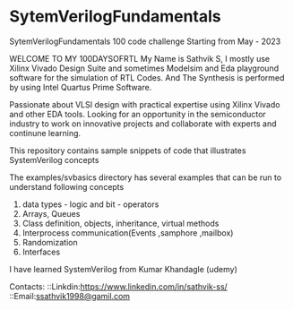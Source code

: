 # SytemVerilogFundamentals
SytemVerilogFundamentals 100 code challenge Starting from May - 2023


WELCOME TO MY 100DAYSOFRTL  My Name is Sathvik S, I mostly use Xilinx Vivado Design Suite and sometimes Modelsim  and Eda playground software for the simulation of RTL Codes. And The Synthesis is performed by using Intel Quartus Prime Software.


Passionate about VLSI design with practical expertise using Xilinx Vivado and other EDA tools. Looking
for an opportunity in the semiconductor industry to work on innovative projects and collaborate with
experts and continune learning.


This repository contains sample snippets of code that illustrates SystemVerilog concepts

The examples/svbasics directory has several examples that can be run to understand following concepts
 1) data types - logic and bit - operators
 2) Arrays, Queues
 3) Class definition, objects, inheritance, virtual methods
 4) Interprocess communication(Events ,samphore ,mailbox)
 5) Randomization 
 6) Interfaces

I have learned SystemVerilog from Kumar Khandagle (udemy)


Contacts:
::Linkdin:https://www.linkedin.com/in/sathvik-ss/
::Email:ssathvik1998@gamil.com

